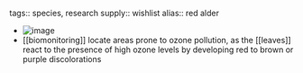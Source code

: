 tags:: species, research
supply:: wishlist
alias:: red alder

- ![image](https://ipfs.io/ipfs/QmcbVQnQwKAnFmpvnUAXxqN5ENprJ962qB35W39d1iExCs)
- [[biomonitoring]] locate areas prone to ozone pollution, as the [[leaves]] react to the presence of high ozone levels by developing red to brown or purple discolorations